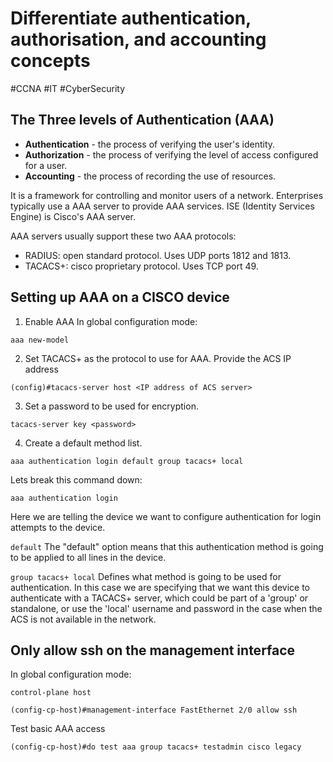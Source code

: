 # Differentiate authentication, authorisation, and accounting concepts
#CCNA #IT #CyberSecurity 

## The Three levels of Authentication (AAA)
- **Authentication** - the process of verifying the user's identity.
- **Authorization** - the process of verifying the level of access configured for a user.
- **Accounting** - the process of recording the use of resources.

It is a framework for controlling and monitor users of a network. Enterprises typically use a AAA server to provide AAA services. ISE (Identity Services Engine) is Cisco's AAA server.

AAA servers usually support these two AAA protocols:
- RADIUS: open standard protocol. Uses UDP ports 1812 and 1813.
- TACACS+: cisco proprietary protocol. Uses TCP port 49.

## Setting up AAA on a CISCO device
1. Enable AAA
	In global configuration mode:
```cisco
aaa new-model
```

2. Set TACACS+ as the protocol to use for AAA. Provide the ACS IP address
```cisco
(config)#tacacs-server host <IP address of ACS server>
```

3. Set a password to be used for encryption.
```cisco
tacacs-server key <password>
```

4. Create a default method list.
```cisco
aaa authentication login default group tacacs+ local
```
Lets break this command down:

`aaa authentication login`

Here we are telling the device we want to configure authentication for login attempts to the device. 

`default`
The "default" option means that this authentication method is going to be applied to all lines in the device. 

`group tacacs+ local` 
Defines what method is going to be used for authentication. In this case we are specifying that we want this device to authenticate with a TACACS+ server, which could be part of a 'group' or standalone, or use the 'local' username and password in the case when the ACS is not available in the network.

## Only allow ssh on the management interface
In global configuration mode:
```cisco
control-plane host
```

```cisco
(config-cp-host)#management-interface FastEthernet 2/0 allow ssh
```

Test basic AAA access
```cisco
(config-cp-host)#do test aaa group tacacs+ testadmin cisco legacy
```
